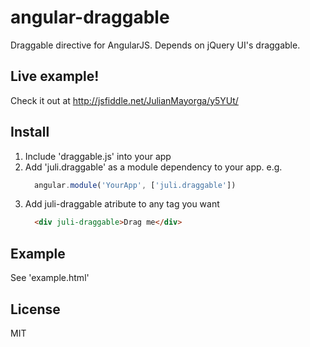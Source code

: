 # angular-draggable
Draggable directive for AngularJS. Depends on jQuery UI's draggable.

## Live example!
Check it out at http://jsfiddle.net/JulianMayorga/y5YUt/

## Install
1.  Include 'draggable.js' into your app
2.  Add 'juli.draggable' as a module dependency to your app.
    e.g.
    ```js
      angular.module('YourApp', ['juli.draggable'])
    ```
3.  Add juli-draggable atribute to any tag you want
    ```html
      <div juli-draggable>Drag me</div>
    ```

## Example
See 'example.html'

## License
MIT
